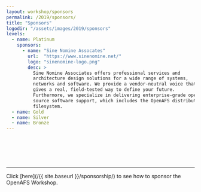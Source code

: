 ```yaml
---
layout: workshop/sponsors
permalink: /2019/sponsors/
title: "Sponsors"
logodir: "/assets/images/2019/sponsors"
levels:
  - name: Platinum
    sponsors:
      - name: "Sine Nomine Assocates"
        url:  "https://www.sinenomine.net/"
        logo: "sinenomine-logo.png"
        desc: >
          Sine Nomine Associates offers professional services and
          architecture design solutions for a wide range of systems,
          networks and software. We provide a vendor-neutral voice that
          gives a real, field-tested way to define your future.
          Furthermore, we specialize in delivering enterprise-grade open
          source software support, which includes the OpenAFS distributed
          filesystem.
  - name: Gold
  - name: Silver
  - name: Bronze
---
```


<br/>
<br/>
<br/>
<br/>

---

Click [here](/{{ site.baseurl }}/sponsorship/) to see how to sponsor
the OpenAFS Workshop.
